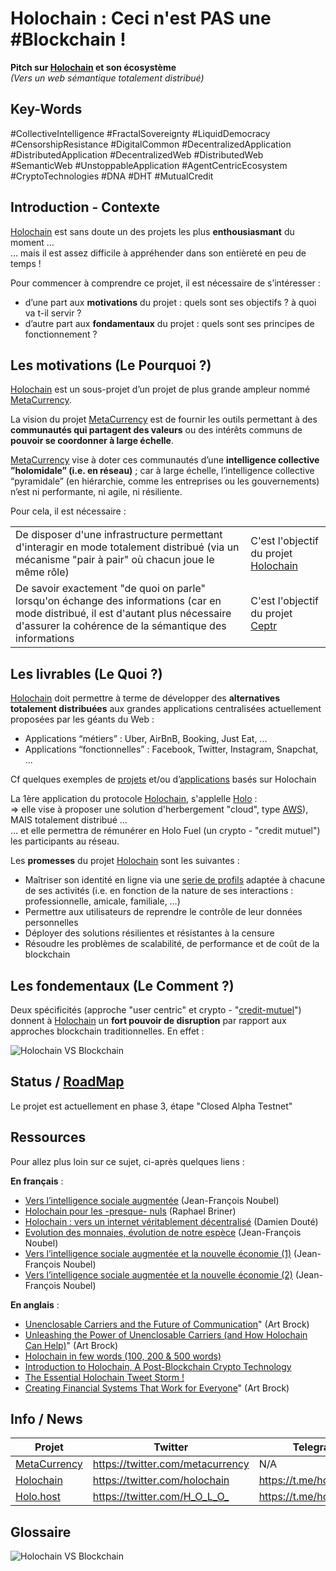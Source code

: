 Holochain : Ceci n'est PAS une #Blockchain !
==

__Pitch sur <a href="https://holochain.org/">Holochain</a> et son écosystème__    
_(Vers un web sémantique totalement distribué)_

Key-Words
-
#CollectiveIntelligence #FractalSovereignty #LiquidDemocracy #CensorshipResistance #DigitalCommon
#DecentralizedApplication #DistributedApplication #DecentralizedWeb #DistributedWeb #SemanticWeb #UnstoppableApplication
#AgentCentricEcosystem #CryptoTechnologies #DNA #DHT #MutualCredit

Introduction - Contexte
-
<a href="https://holochain.org/">Holochain</a> est sans doute un des projets les plus __enthousiasmant__ du moment …   
… mais il est assez difficile à appréhender dans son entièreté en peu de temps !

Pour commencer à comprendre ce projet, il est nécessaire de s’intéresser :
* d’une part aux __motivations__ du projet : quels sont ses objectifs ? à quoi va t-il servir ?
* d’autre part aux __fondamentaux__ du projet : quels sont ses principes de fonctionnement ?

Les motivations (Le Pourquoi ?)
-
<a href="https://holochain.org/">Holochain</a> est un sous-projet d’un projet de plus grande ampleur nommé <a href="http://metacurrency.org/">MetaCurrency</a>.

La vision du projet <a href="http://metacurrency.org/">MetaCurrency</a> est de fournir les outils permettant à des __communautés qui partagent des valeurs__ ou des intérêts communs de __pouvoir se coordonner à large échelle__.

<a href="http://metacurrency.org/">MetaCurrency</a> vise à doter ces communautés d’une __intelligence collective ”holomidale” (i.e. en réseau)__ ; car à large échelle, l’intelligence collective “pyramidale” (en hiérarchie, comme les entreprises ou les gouvernements) n’est ni performante, ni agile, ni résiliente.

Pour cela, il est nécessaire :

<table>
    <tbody>
        <tr>
            <td>De disposer d'une infrastructure permettant d'interagir en mode totalement distribué (via un mécanisme "pair à pair" où chacun joue le même rôle)</td>
            <td>C'est l'objectif du projet <a href="https://holochain.org/">Holochain</a></td>
        </tr>
        <tr>
            <td>De savoir exactement "de quoi on parle" lorsqu'on échange des informations (car en mode distribué, il est d'autant plus nécessaire d'assurer la cohérence de la sémantique des informations</td>
         <td>C'est l'objectif du projet <a href="http://ceptr.org/">Ceptr</a></td>
        </tr>
    </tbody>
</table>

Les livrables (Le Quoi ?)
-
<a href="https://holochain.org/">Holochain</a> doit permettre à terme de développer des __alternatives totalement distribuées__ aux grandes applications centralisées actuellement proposées par les géants du Web :
* Applications “métiers” : Uber, AirBnB, Booking, Just Eat, ...
* Applications “fonctionnelles” : Facebook, Twitter, Instagram, Snapchat, ...

Cf quelques exemples de <a href="https://telegra.ph/Holochain-Projects-10-18">projets</a> et/ou d’<a href="https://github.com/holochain/apps">applications</a> basés sur Holochain

La 1ère application du protocole <a href="https://holochain.org/">Holochain</a>, s'applelle <a href="https://holo.host/">Holo</a> :   
=> elle vise à proposer une solution d'herbergement "cloud", type <a href="https://aws.amazon.com/fr/">AWS</a>), MAIS totalement distribué ...   
... et elle permettra de rémunérer en Holo Fuel (un crypto - "credit mutuel") les participants au réseau.

Les __promesses__ du projet <a href="https://holochain.org/">Holochain</a> sont les suivantes :
* Maîtriser son identité en ligne via une <a href="https://medium.com/holochain/holovault-personas-profiles-95de4f370a1b">serie de profils</a> adaptée à chacune de ses activités (i.e. en fonction de la nature de ses interactions : professionnelle, amicale, familiale, …)
* Permettre aux utilisateurs de reprendre le contrôle de leur données personnelles
* Déployer des solutions résilientes et résistantes à la censure
* Résoudre les problèmes de scalabilité, de performance et de coût de la blockchain

Les fondementaux (Le Comment ?)
-
Deux spécificités (approche "user centric" et crypto - "<a href="https://github.com/iPlumb3r/Holochain/blob/master/Holofuel/MutualCredit_FR.md">credit-mutuel</a>") donnent à <a href="https://holochain.org/">Holochain</a> un __fort pouvoir de disruption__ par rapport aux approches blockchain traditionnelles. En effet :

![Holochain VS Blockchain](https://github.com/iPlumb3r/Holochain/blob/master/images/HolochainVSBlockchain_2020-02-18.png)

Status / <a href="https://holo.host/roadmap/">RoadMap</a>
-
Le projet est actuellement en phase 3, étape "Closed Alpha Testnet"


Ressources
-
Pour allez plus loin sur ce sujet, ci-après quelques liens :

__En français__ : 
* <a href="https://noubel.com/holochain-vers-lintelligence-sociale-augmentee/">Vers l’intelligence sociale augmentée</a> (Jean-François Noubel)
* <a href="https://medium.com/@raphaelbriner/holochain-pour-les-presque-nuls-4d109709c1f1">Holochain pour les -presque- nuls</a> (Raphael Briner)
* <a href="https://medium.com/@doute.d/holochain-vers-un-internet-v%C3%A9ritablement-d%C3%A9centralis%C3%A9-d976a5bff3ae">Holochain : vers un internet véritablement décentralisé</a> (Damien Douté)
* <a href="https://www.youtube.com/watch?v=M3LCChMfgNo">Evolution des monnaies, évolution de notre espèce</a> (Jean-François Noubel)
* <a href="https://www.youtube.com/watch?v=TWA8pgito64">Vers l’intelligence sociale augmentée et la nouvelle économie (1)</a> (Jean-François Noubel)
* <a href="https://www.youtube.com/watch?v=IeeZ7qTBjeI">Vers l’intelligence sociale augmentée et la nouvelle économie (2)</a> (Jean-François Noubel)

__En anglais__ : 
* <a href="https://medium.com/holochain/unenclosable-carriers-and-the-future-of-communication-4ac6045ac894">Unenclosable Carriers and the Future of Communication</a>" (Art Brock)
* <a href="https://medium.com/holochain/unleashing-the-power-of-unenclosable-carriers-and-how-holochain-can-help-1a4d443aa844">Unleashing the Power of Unenclosable Carriers (and How Holochain Can Help)</a>" (Art Brock)
* <a href="https://medium.com/h-o-l-o/heres-holochain-in-100-200-and-500-words-509818aa3c88">Holochain in few words (100, 200 & 500 words)</a>
* <a href="https://unblock.net/introduction-holochain/">Introduction to Holochain, A Post-Blockchain Crypto Technology</a>
* <a href="https://twitter.com/DecentralEvery/status/1090349509077434368">The Essential Holochain Tweet Storm !</a>
* <a href="https://medium.com/holochain/the-holocene-explosion-2-3-game-changing-possibilities-in-a-world-of-unenclosable-carriers-7c1a97f32e9c">Creating Financial Systems That Work for Everyone</a>" (Art Brock)

Info / News
-

<table>
    <thead>
        <tr>
            <th>Projet</th>
            <th>Twitter</th>
            <th>Telegram</th>
        </tr>
    </thead>
    <tbody>
        <tr>
            <td><a href="http://metacurrency.org/">MetaCurrency</a></td>
            <td><a href="https://twitter.com/metacurrency">https://twitter.com/metacurrency</a></td>
            <td>N/A</td>
        </tr>
        <tr>
            <td><a href="https://twitter.com/holochain">Holochain</a></td>
            <td><a href="https://twitter.com/holochain">https://twitter.com/holochain</a></td>
            <td><a href="https://t.me/holochain">https://t.me/holochain</a></td>
        </tr>
        <tr>
            <td><a href="https://holo.host/">Holo.host</a></td>
            <td><a href="https://twitter.com/H_O_L_O_">https://twitter.com/H_O_L_O_</a></td>
            <td><a href="https://t.me/holohosting">https://t.me/holohosting</a></td>
        </tr>
    </tbody>
</table>

Glossaire
-
![Holochain VS Blockchain](https://github.com/iPlumb3r/Holochain/blob/master/images/Holochain_Glossary_2020-02-18.png)
